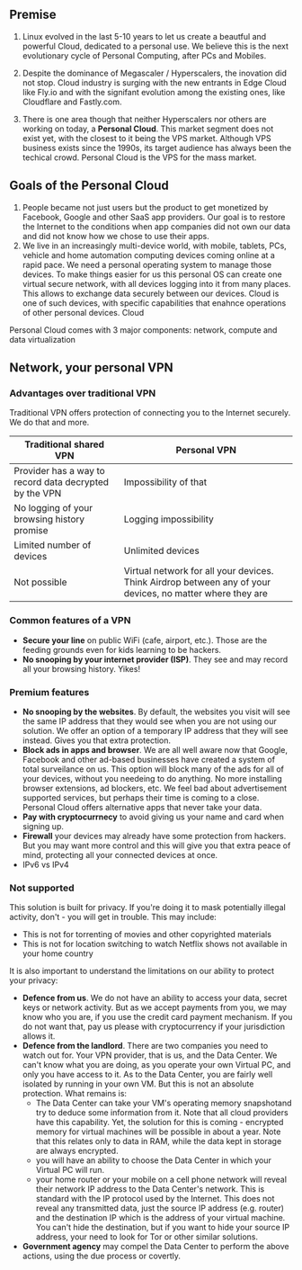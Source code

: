 ## Premise

1. Linux evolved in the last 5-10 years to let us create a beautful and powerful Cloud, dedicated to a personal use. We believe this is the next evolutionary cycle of Personal Computing, after PCs and Mobiles.

1. Despite the dominance of Megascaler / Hyperscalers, the inovation did not stop. Cloud industry is surging with the new entrants in Edge Cloud like Fly.io and with the signifant evolution among the existing ones, like Cloudflare and Fastly.com.

1. There is one area though that neither Hyperscalers nor others are working on today, a **Personal Cloud**. 
This market segment does not exist yet, with the closest to it being the VPS market. Although VPS business exists since the 1990s, its target audience has always been the techical crowd. Personal Cloud is the VPS for the mass market.

## Goals of the Personal Cloud
1. People became not just users but the product to get monetized by Facebook, Google and other SaaS app providers. Our goal is to restore the Internet to the conditions when app companies did not own our data and did not know how we chose to use their apps.
2. We live in an increasingly multi-device world, with mobile, tablets, PCs, vehicle and home automation computing devices coming online at a rapid pace. We need a personal operating system to manage those devices. To make things easier for us this personal OS can create one virtual secure network, with all devices logging into it from many places. This allows to exchange data securely between our devices. Cloud is one of such devices, with specific capabilities that enahnce operations of other personal devices. Cloud 

Personal Cloud comes with 3 major components: network, compute and data virtualization

## Network, your personal VPN 

### Advantages over traditional VPN
Traditional VPN offers protection of connecting you to the Internet securely. We do that and more.

| Traditional shared VPN | Personal VPN |
| --- | --- |
| Provider has a way to record data decrypted by the VPN | Impossibility of that |
| No logging of your browsing history promise  | Logging impossibility |
| Limited number of devices | Unlimited devices |
| Not possible | Virtual network for all your devices. Think Airdrop between any of your devices, no matter where they are |

### Common features of a VPN

- **Secure your line** on public WiFi (cafe, airport, etc.). Those are the feeding grounds even for kids learning to be hackers.
- **No snooping by your internet provider (ISP)**. They see and may record all your browsing history. Yikes!

### Premium features

- **No snooping by the websites**. By default, the websites you visit will see the same IP address that they would see when you are not using our solution. We offer an option of a temporary IP address that they will see instead. Gives you that extra protection.
- **Block ads in apps and browser**. We are all well aware now that Google, Facebook and other ad-based businesses have created a system of total surveilance on us. This option will block many of the ads for all of your devices, without you needeing to do anything. No more installing browser extensions, ad blockers, etc. We feel bad about advertisement supported services, but perhaps their time is coming to a close. Personal Cloud offers alternative apps that never take your data.
- **Pay with cryptocurrnecy** to avoid giving us your name and card when signing up.
- **Firewall** your devices may already have some protection from hackers. But you may want more control and this will give you that extra peace of mind, protecting all your connected devices at once.
- IPv6 vs IPv4

### Not supported
This solution is built for privacy. If you're doing it to mask potentially illegal activity, don't - you will get in trouble. This may include:

- This is not for torrenting of movies and other copyrighted materials
- This is not for location switching to watch Netflix shows not available in your home country

It is also important to understand the limitations on our ability to protect your privacy:

- **Defence from us**. We do not have an ability to access your data, secret keys or network activity. But as we accept payments from you, we may know who you are, if you use the credit card payment mechanism. If you do not want that, pay us please with cryptocurrency if your jurisdiction allows it.
- **Defence from the landlord**. There are two companies you need to watch out for. Your VPN provider, that is us, and the Data Center. We can't know what you are doing, as you operate your own Virtual PC, and only you have access to it. As to the Data Center, you are fairly well isolated by running in your own VM. But this is not an absolute protection. What remains is:
    - The Data Center can take your VM's operating memory snapshotand try to deduce some information from it. Note that all cloud providers have this capability. Yet, the solution for this is coming - encrypted memory for virtual machines will be possible in about a year. Note that this relates only to data in RAM, while the data kept in storage are always encrypted.
    - you will have an ability to choose the Data Center in which your Virtual PC will run.
    - your home router or your mobile on a cell phone network will reveal their network IP address to the Data Center's network. This is standard with the IP protocol used by the Internet. This does not reveal any transmitted data, just the source IP address (e.g. router) and the destination IP which is the address of your virtual machine. You can't hide the destination, but if you want to hide your source IP address, your need to look for Tor or other similar solutions. 
- **Government agency** may compel the Data Center to perform the above actions, using the due process or covertly.



